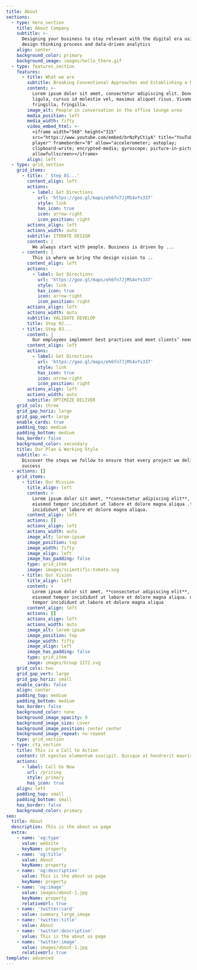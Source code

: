 ```yaml
---
title: About
sections:
  - type: hero_section
    title: About Company
    subtitle: >-
      Designing your business to stay relevant with the digital era using the
      design thinking process and data-driven analytics
    align: center
    background_color: primary
    background_image: images/hello_there.gif
  - type: features_section
    features:
      - title: What we are
        subtitle: Breaking Conventional Approaches and Establishing a New ERA.
        content: >-
          Lorem ipsum dolor sit amet, consectetur adipiscing elit. Donec nisl
          ligula, cursus id molestie vel, maximus aliquet risus. Vivamus in nibh
          fringilla, fringilla.
        image_alt: People in conversation in the office lounge area
        media_position: left
        media_width: fifty
        video_embed_html: >-
          <iframe width="560" height="315"
          src="https://www.youtube.com/embed/brNzPyCtiyA" title="YouTube video
          player" frameborder="0" allow="accelerometer; autoplay;
          clipboard-write; encrypted-media; gyroscope; picture-in-picture"
          allowfullscreen></iframe>
        align: left
  - type: grid_section
    grid_items:
      - title: ' Step 01...'
        content_align: left
        actions:
          - label: Get Directions
            url: 'https://goo.gl/maps/eh6fn7JjMS4vYs337'
            style: link
            has_icon: true
            icon: arrow-right
            icon_position: right
        actions_align: left
        actions_width: auto
        subtitle: ITERATE DESIGN
        content: |
          We always start with people. Business is driven by ...
      - content: |
          This is where we bring the design vision to ..
        content_align: left
        actions:
          - label: Get Directions
            url: 'https://goo.gl/maps/eh6fn7JjMS4vYs337'
            style: link
            has_icon: true
            icon: arrow-right
            icon_position: right
        actions_align: left
        actions_width: auto
        subtitle: VALIDATE DEVELOP
        title: Step 02...
      - title: Step 03...
        content: |
          Our employees implement best practices and meet clients’ needs ...
        content_align: left
        actions:
          - label: Get Directions
            url: 'https://goo.gl/maps/eh6fn7JjMS4vYs337'
            style: link
            has_icon: true
            icon: arrow-right
            icon_position: right
        actions_align: left
        actions_width: auto
        subtitle: OPTIMIZE DELIVER
    grid_cols: three
    grid_gap_horiz: large
    grid_gap_vert: large
    enable_cards: true
    padding_top: medium
    padding_bottom: medium
    has_border: false
    background_color: secondary
    title: Our Plan & Working Style
    subtitle: >-
      Discover the steps we follow to ensure that every project we deliver is a
      success
  - actions: []
    grid_items:
      - title: Our Mission
        title_align: left
        content: >
          Lorem ipsum dolor sit amet, **consectetur adipiscing elit**, sed do
          eiusmod tempor incididunt ut labore et dolore magna aliqua .tempor
          incididunt ut labore et dolore magna aliqua. 
        content_align: left
        actions: []
        actions_align: left
        actions_width: auto
        image_alt: lorem-ipsum
        image_position: top
        image_width: fifty
        image_align: left
        image_has_padding: false
        type: grid_item
        image: images/scientific-tomato.svg
      - title: Our Vision
        title_align: left
        content: >
          Lorem ipsum dolor sit amet, **consectetur adipiscing elit**, sed do
          eiusmod tempor incididunt ut labore et dolore magna aliqua. o eiusmod
          tempor incididunt ut labore et dolore magna aliqua
        content_align: left
        actions: []
        actions_align: left
        actions_width: auto
        image_alt: lorem-ipsum
        image_position: top
        image_width: fifty
        image_align: left
        image_has_padding: false
        type: grid_item
        image: images/Group 2172.svg
    grid_cols: two
    grid_gap_vert: large
    grid_gap_horiz: small
    enable_cards: false
    align: center
    padding_top: medium
    padding_bottom: medium
    has_border: false
    background_color: none
    background_image_opacity: 0
    background_image_size: cover
    background_image_position: center center
    background_image_repeat: no-repeat
    type: grid_section
  - type: cta_section
    title: This is a Call to Action
    content: Ut egestas elementum suscipit. Quisque at hendrerit mauris.
    actions:
      - label: Call Us Now
        url: /pricing
        style: primary
        has_icon: true
    align: left
    padding_top: small
    padding_bottom: small
    has_border: false
    background_color: primary
seo:
  title: About
  description: This is the about us page
  extra:
    - name: 'og:type'
      value: website
      keyName: property
    - name: 'og:title'
      value: About
      keyName: property
    - name: 'og:description'
      value: This is the about us page
      keyName: property
    - name: 'og:image'
      value: images/about-1.jpg
      keyName: property
      relativeUrl: true
    - name: 'twitter:card'
      value: summary_large_image
    - name: 'twitter:title'
      value: About
    - name: 'twitter:description'
      value: This is the about us page
    - name: 'twitter:image'
      value: images/about-1.jpg
      relativeUrl: true
template: advanced
---
```

